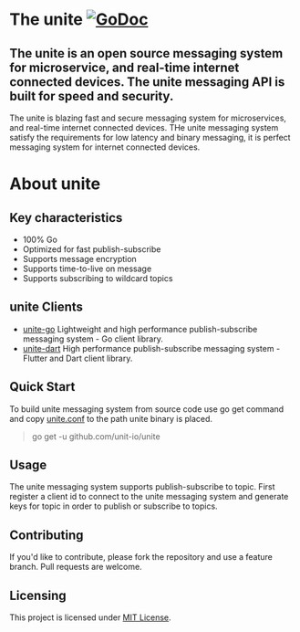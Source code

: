 # The unite [![GoDoc](https://godoc.org/github.com/unit-io/unite?status.svg)](https://pkg.go.dev/github.com/unit-io/unite)

## The unite is an open source messaging system for microservice, and real-time internet connected devices. The unite messaging API is built for speed and security.

The unite is blazing fast and secure messaging system for microservices, and real-time internet connected devices. THe unite messaging system satisfy the requirements for low latency and binary messaging, it is perfect messaging system for internet connected devices.

# About unite

## Key characteristics
- 100% Go
- Optimized for fast publish-subscribe
- Supports message encryption
- Supports time-to-live on message
- Supports subscribing to wildcard topics

## unite Clients
- [unite-go](https://github.com/unit-io/unite-go) Lightweight and high performance publish-subscribe messaging system - Go client library.
- [unite-dart](https://github.com/unit-io/unite-dart) High performance publish-subscribe messaging system - Flutter and Dart client library.

## Quick Start
To build unite messaging system from source code use go get command and copy [unite.conf](https://github.com/unit-io/unite/tree/master/unite.conf) to the path unite binary is placed.

> go get -u github.com/unit-io/unite

## Usage
The unite messaging system supports publish-subscribe to topic. First register a client id to connect to the unite messaging system and generate keys for topic in order to publish or subscribe to topics.

## Contributing
If you'd like to contribute, please fork the repository and use a feature branch. Pull requests are welcome.

## Licensing
This project is licensed under [MIT License](https://github.com/unit-io/unite/blob/master/LICENSE).
